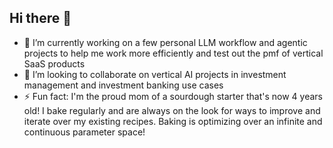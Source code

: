 ## Hi there 👋

- 🔭 I’m currently working on a few personal LLM workflow and agentic projects to help me work more efficiently and test out the pmf of vertical SaaS products
- 👯 I’m looking to collaborate on vertical AI projects in investment management and investment banking use cases
- ⚡ Fun fact: I'm the proud mom of a sourdough starter that's now 4 years old! I bake regularly and are always on the look for ways to improve and iterate over my existing recipes. Baking is optimizing over an infinite and continuous parameter space!
<!--
**xxchen04120412/xxchen04120412** is a ✨ _special_ ✨ repository because its `README.md` (this file) appears on your GitHub profile.

Here are some ideas to get you started:

- 🔭 I’m currently working on ...
- 🌱 I’m currently learning ...
- 👯 I’m looking to collaborate on ...
- 🤔 I’m looking for help with ...
- 💬 Ask me about ...
- 📫 How to reach me: ...
- 😄 Pronouns: ...
- ⚡ Fun fact: ...
-->
